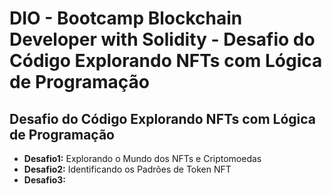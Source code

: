 # DIO - Bootcamp Blockchain Developer with Solidity - Desafio do Código Explorando NFTs com Lógica de Programação

## Desafio do Código Explorando NFTs com Lógica de Programação

- **Desafio1:** Explorando o Mundo dos NFTs e Criptomoedas
- **Desafio2:** Identificando os Padrões de Token NFT
- **Desafio3:** 
